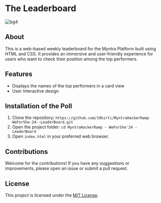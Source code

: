 # The Leaderboard

![bg4](https://github.com/user-attachments/assets/f1ecea62-fa1c-4f47-ac96-caa4a56c30bd)


## About  

This is a web-based weekly leaderboard for the Myntra Platform built using HTML and CSS. It provides an immersive and user-friendly experience for users who want to check their position among the top performers.

## Features  

- Displays the names of the top performers in a card view
- User Interactive design

## Installation of the Poll 

1. Clone the repository: `https://github.com/19kirti/MyntraHackerRamp-WeForShe-24--LeaderBoard.git`
2. Open the project folder: `cd MyntraHackerRamp - WeForShe'24 -LeaderBoard`
3. Open `index.html` in your preferred web browser.

## Contributions

Welcome for the contributions! If you have any suggestions or improvements, please open an issue or submit a pull request.

## License

This project is licensed under the [MIT License](LICENSE).
